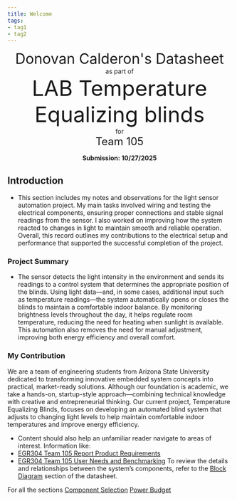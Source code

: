 ```yaml
---
title: Welcome
tags:
- tag1
- tag2
---
```

<center>
<font size= "6">Donovan Calderon's Datasheet</font><br>
as part of<br>
<font size= "8"> LAB Temperature Equalizing blinds</font><br>
for<br>
<font size= "5"> Team 105 </font><br>

**Submission: 10/27/2025**
</center>

## Introduction

* This section includes my notes and observations for the light sensor automation project. My main tasks involved wiring and testing the electrical components, ensuring proper connections and stable signal readings from the sensor. I also worked on improving how the system reacted to changes in light to maintain smooth and reliable operation. Overall, this record outlines my contributions to the electrical setup and performance that supported the successful completion of the project.
### Project Summary

* The sensor detects the light intensity in the environment and sends its readings to a control system that determines the appropriate position of the blinds. Using light data—and, in some cases, additional input such as temperature readings—the system automatically opens or closes the blinds to maintain a comfortable indoor balance. By monitoring brightness levels throughout the day, it helps regulate room temperature, reducing the need for heating when sunlight is available. This automation also removes the need for manual adjustment, improving both energy efficiency and overall comfort.



### My Contribution

We are a team of engineering students from Arizona State University dedicated to transforming innovative embedded system concepts into practical, market-ready solutions. Although our foundation is academic, we take a hands-on, startup-style approach—combining technical knowledge with creative and entrepreneurial thinking. Our current project, Temperature Equalizing Blinds, focuses on developing an automated blind system that adjusts to changing light levels to help maintain comfortable indoor temperatures and improve energy efficiency.

* Content should also help an unfamiliar reader navigate to areas of interest. Information like:
* [EGR304 Team 105 Report
Product Requirements](https://egr304-2025-f-105.github.io/Team105.github.io/04-Product-Requirements/)
* [EGR304 Team 105 User Needs and Benchmarking](https://egr304-2025-f-105.github.io/Team105.github.io/03-User-Needs-and%20Benchmarking/)
To review the details and relationships between the system’s components, refer to the [Block Diagram](https://dcalde11.github.io/01-Block-Diagram/Block-Diagram/) section of the datasheet.

For all the sections
[Component Selection](https://dcalde11.github.io/02-Component-Selection/Component-Selection/)
[Power Budget](https://dcalde11.github.io/05-Power-Budget/Power-Budget/)
